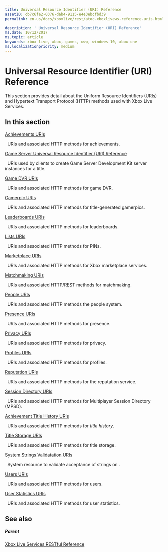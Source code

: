 ```yaml
---
title: Universal Resource Identifier (URI) Reference
assetID: cb7c6fe2-0376-dab4-9115-e4e3ebcfbd39
permalink: en-us/docs/xboxlive/rest/atoc-xboxlivews-reference-uris.html

description: ' Universal Resource Identifier (URI) Reference'
ms.date: 10/12/2017
ms.topic: article
keywords: xbox live, xbox, games, uwp, windows 10, xbox one
ms.localizationpriority: medium
---
```

# Universal Resource Identifier (URI) Reference

This section provides detail about the Uniform Resource Identifiers (URIs) and Hypertext Transport Protocol (HTTP) methods used with Xbox Live Services.

<a id="ID4EAB"></a>


## In this section

[Achievements URIs](achievements/atoc-reference-achievementsv2.md)

&nbsp;&nbsp;URIs and associated HTTP methods for achievements.

[Game Server Universal Resource Identifier (URI) Reference](gsdk/atoc-gsdk-uri-reference.md)

&nbsp;&nbsp;URIs used by clients to create Game Server Development Kit server instances for a title.

[Game DVR URIs](dvr/atoc-reference-dvr.md)

&nbsp;&nbsp;URIs and associated HTTP methods for game DVR.

[Gamerpic URIs](gamerpic/atoc-reference-gamerpic.md)

&nbsp;&nbsp;URIs and associated HTTP methods for title-generated gamerpics.

[Leaderboards URIs](leaderboard/atoc-reference-leaderboard.md)

&nbsp;&nbsp;URIs and associated HTTP methods for leaderboards.

[Lists URIs](lists/atoc-reference-lists.md)

&nbsp;&nbsp;URIs and associated HTTP methods for PINs.

[Marketplace URIs](marketplace/atoc-reference-marketplace.md)

&nbsp;&nbsp;URIs and associated HTTP methods for Xbox marketplace services.

[Matchmaking URIs](matchtickets/atoc-reference-matchtickets.md)

&nbsp;&nbsp;URIs and associated HTTP/REST methods for matchmaking.

[People URIs](people/atoc-reference-people.md)

&nbsp;&nbsp;URIs and associated HTTP methods the people system.

[Presence URIs](presence/atoc-reference-presence.md)

&nbsp;&nbsp;URIs and associated HTTP methods for presence.

[Privacy URIs](privacy/atoc-reference-privacyv2.md)

&nbsp;&nbsp;URIs and associated HTTP methods for privacy.

[Profiles URIs](profileV2/atoc-reference-profiles.md)

&nbsp;&nbsp;URIs and associated HTTP methods for profiles.

[Reputation URIs](reputation/atoc-reference-reputation.md)

&nbsp;&nbsp;URIs and associated HTTP methods for the reputation service.

[Session Directory URIs](sessiondirectory/atoc-reference-sessiondirectory.md)

&nbsp;&nbsp;URIs and associated HTTP methods for Multiplayer Session Directory (MPSD).

[Achievement Title History URIs](titlehistory/atoc-reference-titlehistoryv2.md)

&nbsp;&nbsp;URIs and associated HTTP methods for *title history*.

[Title Storage URIs](storage/atoc-reference-storagev2.md)

&nbsp;&nbsp;URIs and associated HTTP methods for title storage.

[System Strings Validatation URIs](stringserver/atoc-reference-systemstringsvalidate.md)

&nbsp;&nbsp;System resource to validate acceptance of strings on .

[Users URIs](users/atoc-reference-users.md)

&nbsp;&nbsp;URIs and associated HTTP methods for users.

[User Statistics URIs](userstats/atoc-reference-userstats.md)

&nbsp;&nbsp;URIs and associated HTTP methods for user statistics.

<a id="ID4E5C"></a>


## See also

<a id="ID4EAD"></a>


##### Parent

[Xbox Live Services RESTful Reference](../atoc-xboxlivews-reference.md)
